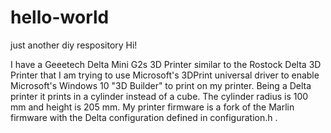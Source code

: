 # hello-world
just another diy respository
Hi!

I have a Geeetech Delta Mini G2s 3D Printer similar to the Rostock Delta 3D Printer that I am trying to use Microsoft's 3DPrint universal driver to enable Microsoft's Windows 10 "3D Builder" to print on my printer. Being a Delta printer it prints in a cylinder instead of a cube. The cylinder radius is 100 mm and height is 205 mm. My printer firmware is a fork of the Marlin firmware with the Delta configuration defined in configuration.h .
